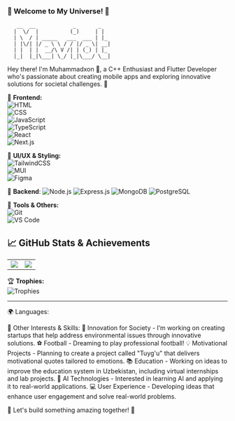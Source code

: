 ### 🌟 Welcome to My Universe! 🚀


       __  __            _       _      
      |  \/  |          (_)     | |     
      | \  / | _____   ___  ___ | |_    
      | |\/| |/ _ \ \ / / |/ _ \| __|   
      | |  | |  __/\ V /| | (_) | |_    
      |_|  |_|\___| \_/ |_|\___/ \__|

Hey there! I'm Muhammadxon 👋, a C++ Enthusiast and Flutter Developer who's passionate about creating mobile apps and exploring innovative solutions for societal challenges. 🚀

🚀 **Frontend:**  
![HTML](https://img.shields.io/badge/-HTML-E34F26?style=flat-square&logo=html5&logoColor=white)  
![CSS](https://img.shields.io/badge/-CSS-1572B6?style=flat-square&logo=css3&logoColor=white)  
![JavaScript](https://img.shields.io/badge/-JavaScript-F7DF1E?style=flat-square&logo=javascript&logoColor=black)  
![TypeScript](https://img.shields.io/badge/-TypeScript-3178C6?style=flat-square&logo=typescript&logoColor=white)  
![React](https://img.shields.io/badge/-React-61DAFB?style=flat-square&logo=react&logoColor=black)  
![Next.js](https://img.shields.io/badge/-Next.js-000000?style=flat-square&logo=next.js&logoColor=white)



🎨 **UI/UX & Styling:**  
![TailwindCSS](https://img.shields.io/badge/-TailwindCSS-06B6D4?style=flat-square&logo=tailwindcss&logoColor=white)  
![MUI](https://img.shields.io/badge/-MUI-007FFF?style=flat-square&logo=mui&logoColor=white)  
![Figma](https://img.shields.io/badge/-Figma-F24E1E?style=flat-square&logo=figma&logoColor=white)  

🔧 **Backend**:
![Node.js](https://img.shields.io/badge/-Node.js-339933?style=flat-square&logo=node.js&logoColor=white)
![Express.js](https://img.shields.io/badge/-Express.js-000000?style=flat-square&logo=express&logoColor=white)
![MongoDB](https://img.shields.io/badge/-MongoDB-47A248?style=flat-square&logo=mongodb&logoColor=white)
![PostgreSQL](https://img.shields.io/badge/-PostgreSQL-336791?style=flat-square&logo=postgresql&logoColor=white)


🔧 **Tools & Others:**  
![Git](https://img.shields.io/badge/-Git-F05032?style=flat-square&logo=git&logoColor=white)  
![VS Code](https://img.shields.io/badge/-VS%20Code-007ACC?style=flat-square&logo=visualstudiocode&logoColor=white)  


## 📈 GitHub Stats & Achievements

<table>
<tr>
<td>
<img src="https://github-readme-stats.vercel.app/api?username=Muhammadxon2oo7&show_icons=true&theme=radical"/>
</td>
<td>
<img src="https://github-readme-streak-stats.herokuapp.com/?user=Muhammadxon2oo7&theme=radical"/>
</td>
</tr>
</table>

🏆 **Trophies:**  
![Trophies](https://github-profile-trophy.vercel.app/?username=Muhammadxon2oo7&theme=radical&margin-w=15&margin-h=15)  

---


🌍 Languages:

🎯 Other Interests & Skills:
🔋 Innovation for Society - I’m working on creating startups that help address environmental issues through innovative solutions.
⚽ Football - Dreaming to play professional football!
💡 Motivational Projects - Planning to create a project called "Tuyg'u" that delivers motivational quotes tailored to emotions.
📚 Education - Working on ideas to improve the education system in Uzbekistan, including virtual internships and lab projects.
🤖 AI Technologies - Interested in learning AI and applying it to real-world applications.
💻 User Experience - Developing ideas that enhance user engagement and solve real-world problems.








🚀 Let's build something amazing together! 🚀


